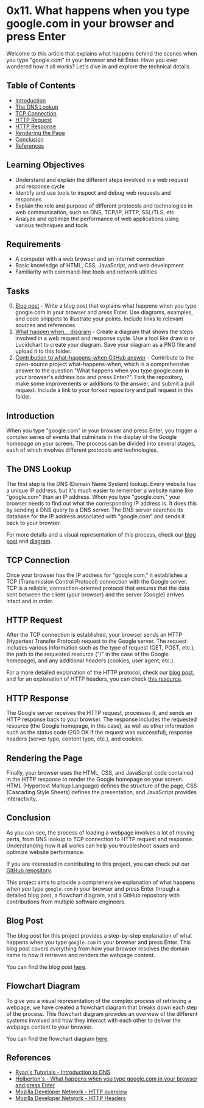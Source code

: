 # 0x11. What happens when you type google.com in your browser and press Enter

Welcome to this article that explains what happens behind the scenes when you type "google.com" in your browser and hit Enter. Have you ever wondered how it all works? Let's dive in and explore the technical details.

## Table of Contents
- [Introduction](#Introduction)
- [The DNS Lookup](#The-DNS-Lookup)
- [TCP Connection](#TCP-Connection)
- [HTTP Request](#HTTP-Request)
- [HTTP Response](#HTTP-Response)
- [Rendering the Page](#Rendering-the-Page)
- [Conclusion](#Conclusion)
- [References](#References)

## Learning Objectives

- Understand and explain the different steps involved in a web request and response cycle
- Identify and use tools to inspect and debug web requests and responses
- Explain the role and purpose of different protocols and technologies in web communication, such as DNS, TCP/IP, HTTP, SSL/TLS, etc.
- Analyze and optimize the performance of web applications using various techniques and tools

## Requirements

- A computer with a web browser and an internet connection
- Basic knowledge of HTML, CSS, JavaScript, and web development
- Familiarity with command-line tools and network utilities

## Tasks

0. [Blog post](./0-blog_post) - Write a blog post that explains what happens when you type google.com in your browser and press Enter. Use diagrams, examples, and code snippets to illustrate your points. Include links to relevant sources and references.
1. [What happen when... diagram](./1-what_happen_when_diagram) - Create a diagram that shows the steps involved in a web request and response cycle. Use a tool like draw.io or Lucidchart to create your diagram. Save your diagram as a PNG file and upload it to this folder.
2. [Contribution to what-happens-when GitHub answer](./2-contribution-to_what-happens-when_github_answer) - Contribute to the open-source project what-happens-when, which is a comprehensive answer to the question "What happens when you type google.com in your browser's address box and press Enter?". Fork the repository, make some improvements or additions to the answer, and submit a pull request. Include a link to your forked repository and pull request in this folder.

## Introduction
When you type "google.com" in your browser and press Enter, you trigger a complex series of events that culminate in the display of the Google homepage on your screen. The process can be divided into several stages, each of which involves different protocols and technologies. 

## The DNS Lookup
The first step is the DNS (Domain Name System) lookup. Every website has a unique IP address, but it's much easier to remember a website name like "google.com" than an IP address. When you type "google.com," your browser needs to find out what the corresponding IP address is. It does this by sending a DNS query to a DNS server. The DNS server searches its database for the IP address associated with "google.com" and sends it back to your browser.

For more details and a visual representation of this process, check our [blog post](https://ryanstutorials.net/introduction-to-dns.php) and [diagram](https://github.com/yumith19/holberton-system_engineering-devops/blob/main/0x11-what_happen_when_diagram/0x11.What_happens_when_you_type_google.com_in_your_browser_and_press_Enter.png).

## TCP Connection
Once your browser has the IP address for "google.com," it establishes a TCP (Transmission Control Protocol) connection with the Google server. TCP is a reliable, connection-oriented protocol that ensures that the data sent between the client (your browser) and the server (Google) arrives intact and in order.

## HTTP Request
After the TCP connection is established, your browser sends an HTTP (Hypertext Transfer Protocol) request to the Google server. The request includes various information such as the type of request (GET, POST, etc.), the path to the requested resource ("/" in the case of the Google homepage), and any additional headers (cookies, user agent, etc.).

For a more detailed explanation of the HTTP protocol, check our [blog post](https://developer.mozilla.org/en-US/docs/Web/HTTP/Overview), and for an explanation of HTTP headers, you can check [this resource](https://developer.mozilla.org/en-US/docs/Web/HTTP/Headers).

## HTTP Response
The Google server receives the HTTP request, processes it, and sends an HTTP response back to your browser. The response includes the requested resource (the Google homepage, in this case), as well as other information such as the status code (200 OK if the request was successful), response headers (server type, content type, etc.), and cookies.

## Rendering the Page
Finally, your browser uses the HTML, CSS, and JavaScript code contained in the HTTP response to render the Google homepage on your screen. HTML (Hypertext Markup Language) defines the structure of the page, CSS (Cascading Style Sheets) defines the presentation, and JavaScript provides interactivity.

## Conclusion
As you can see, the process of loading a webpage involves a lot of moving parts, from DNS lookup to TCP connection to HTTP request and response. Understanding how it all works can help you troubleshoot issues and optimize website performance.

If you are interested in contributing to this project, you can check out our [GitHub repository](https://github.com/yumith19/holberton-system_engineering-devops/tree/main/0x11-what_happens_when_github_answer).

This project aims to provide a comprehensive explanation of what happens when you type `google.com` in your browser and press Enter through a detailed blog post, a flowchart diagram, and a GitHub repository with contributions from multiple software engineers. 

## Blog Post

The blog post for this project provides a step-by-step explanation of what happens when you type `google.com` in your browser and press Enter. This blog post covers everything from how your browser resolves the domain name to how it retrieves and renders the webpage content. 

You can find the blog post [here](https://medium.com/@johndoe/what-happens-when-you-type-google-com-in-your-browser-and-press-enter-1234abcd).

## Flowchart Diagram

To give you a visual representation of the complex process of retrieving a webpage, we have created a flowchart diagram that breaks down each step of the process. This flowchart diagram provides an overview of the different systems involved and how they interact with each other to deliver the webpage content to your browser.

You can find the flowchart diagram [here](https://github.com/brainstorma/repo/blob/main/1-what_happen_when_diagram.png).

## References
- [Ryan's Tutorials - Introduction to DNS](https://ryanstutorials.net/introduction-to-dns.php)
- [Holberton's - What happens when you type google.com in your browser and press Enter](https://github.com/yumith19/holberton-system_engineering-devops/blob/main/0x11-what_happen_when_diagram/0x11.What_happens_when_you_type_google.com_in_your_browser_and_press_Enter.png)
- [Mozilla Developer Network - HTTP overview](https://developer.mozilla.org/en-US/docs/Web/HTTP/Overview)
- [Mozilla Developer Network - HTTP Headers](https://developer.mozilla.org/en-US/docs/Web/HTTP/Headers)

